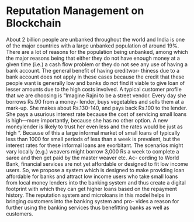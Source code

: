 # Reputation Management on Blockchain

About 2 billion people are unbanked throughout the world and India is one of the
major countries with a large unbanked population of around 19%. There are a lot of
reasons for the population being unbanked, among which the major reasons being that
either they do not have enough money at a given time (i.e.) a cash flow problem or they
do not see any use of having a bank account. The general benefit of having creditwor-
thiness due to a bank account does not apply in these cases because the credit that these
people want is generally low and banks do not find it viable to give loan of lesser
amounts due to the high costs involved. A typical customer profile that we are choosing
is “Imagine Rajni to be a street vendor. Every day she borrows Rs.90 from a money-
lender, buys vegetables and sells them at a mark-up. She makes about Rs.130-140, and
pays back Rs.100 to the lender. She pays a usurious interest rate because the cost of
servicing small loans is high—more importantly, because she has no other option. A
new moneylender is likely to trust her even less and the rates would be just as high “.
Because of this a large informal market of small loans of typically less than 1000 for
small periods of less than a week is prevalent, but the interest rates for these informal
loans are exorbitant. The scenarios might vary locally (e.g.) weavers might borrow
3,000 Rs a week to complete a saree and then get paid by the master weaver etc. Ac-
cording to World Bank, financial services are not yet affordable or designed to fit
low income users. So, we propose a system which is designed to make providing loan
affordable for banks and attract low income users who take small loans from local
money lenders into the banking system and thus create a digital footprint with which
they can get higher loans based on the repayment history. The reputation system and
microloans in this model helps in bringing customers into the banking system and pro-
vides a reason for further using the banking services thus benefitting banks as well as
customers.